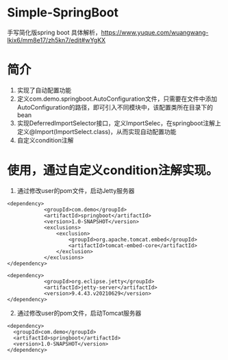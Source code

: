 # Simple-SpringBoot
手写简化版spring boot
具体解析，https://www.yuque.com/wuangwang-lkix6/mm8e17/zh5kn7/edit#wYgKX

# 简介
1. 实现了自动配置功能
2. 定义com.demo.springboot.AutoConfiguration文件，只需要在文件中添加AutoConfiguration的路径，即可引入不同模块中，该配置类所在目录下的bean
3. 实现DeferredImportSelector接口，定义ImportSelec，在springboot注解上定义@Import(ImportSelect.class)，从而实现自动配置功能
4. 自定义condition注解

# 使用，通过自定义condition注解实现。
1. 通过修改user的pom文件，启动Jetty服务器
```
<dependency>
            <groupId>com.demo</groupId>
            <artifactId>springboot</artifactId>
            <version>1.0-SNAPSHOT</version>
            <exclusions>
                <exclusion>
                    <groupId>org.apache.tomcat.embed</groupId>
                    <artifactId>tomcat-embed-core</artifactId>
                </exclusion>
            </exclusions>
</dependency>

<dependency>
            <groupId>org.eclipse.jetty</groupId>
            <artifactId>jetty-server</artifactId>
            <version>9.4.43.v20210629</version>
</dependency>
```
2. 通过修改user的pom文件，启动Tomcat服务器
```
<dependency>
  <groupId>com.demo</groupId>
  <artifactId>springboot</artifactId>
  <version>1.0-SNAPSHOT</version>
</dependency>

        
```



